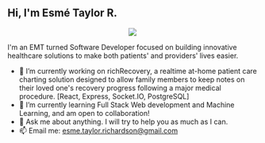 <h2>Hi, I'm Esmé Taylor R.</h2>

<p align="center">
  <img src="https://wp.flatirons.com/wp-content/uploads/2024/05/12.png">
</p>
  
I'm an EMT turned Software Developer focused on building innovative healthcare solutions to make both patients' and providers' lives easier.

- 🔭 I’m currently working on richRecovery, a realtime at-home patient care charting solution designed to allow family members to keep notes on their loved one's recovery progress following a major medical procedure. [React, Express, Socket.IO, PostgreSQL]
- 🌱 I’m currently learning Full Stack Web development and Machine Learning, and am open to collaboration!
- 💬 Ask me about anything. I will try to help you as much as I can.
- 📫 Email me: esme.taylor.richardson@gmail.com
